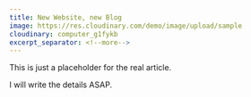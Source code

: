 ```yaml
---
title: New Website, new Blog
image: https://res.cloudinary.com/demo/image/upload/sample
cloudinary: computer_g1fykb
excerpt_separator: <!--more-->
---
```


This is just a placeholder for the real article.

<!--more-->

I will write the details ASAP.
